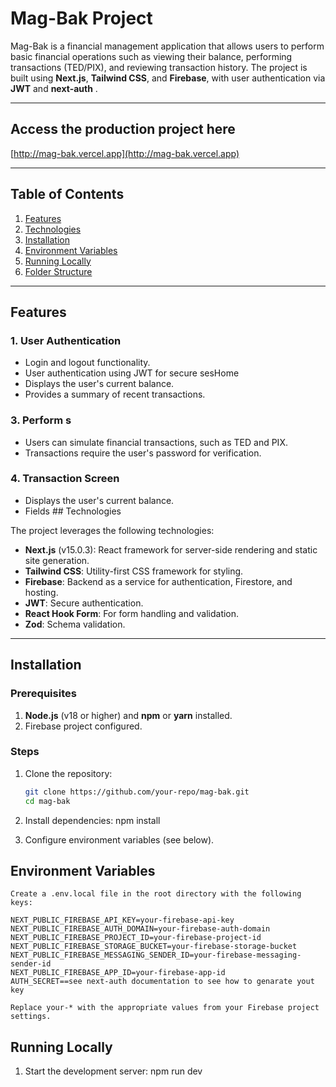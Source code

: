 # Mag-Bak Project

Mag-Bak is a financial management application that allows users to perform basic financial operations such as viewing their balance, performing transactions (TED/PIX), and reviewing transaction history. The project is built using **Next.js**, **Tailwind CSS**, and **Firebase**, with user authentication via **JWT** and **next-auth** .

---

## Access the production project here

[http://mag-bak.vercel.app](http://mag-bak.vercel.app)

---

## Table of Contents
1. [Features](#features)  
2. [Technologies](#technologies)  
3. [Installation](#installation)  
4. [Environment Variables](#environment-variables)  
5. [Running Locally](#running-locally)  
6. [Folder Structure](#folder-structure)  

---

## Features

### 1. User Authentication
- Login and logout functionality.
- User authentication using JWT for secure sesHome
- Displays the user's current balance.
- Provides a summary of recent transactions.

### 3. Perform s
- Users can simulate financial transactions, such as TED and PIX.
- Transactions require the user's password for verification.

### 4. Transaction Screen
- Displays the user's current balance.
- Fields ## Technologies

The project leverages the following technologies:
- **Next.js** (v15.0.3): React framework for server-side rendering and static site generation.
- **Tailwind CSS**: Utility-first CSS framework for styling.
- **Firebase**: Backend as a service for authentication, Firestore, and hosting.
- **JWT**: Secure authentication.
- **React Hook Form**: For form handling and validation.
- **Zod**: Schema validation.

---

## Installation

### Prerequisites
1. **Node.js** (v18 or higher) and **npm** or **yarn** installed.
2. Firebase project configured.

### Steps
1. Clone the repository:
   ```bash
   git clone https://github.com/your-repo/mag-bak.git
   cd mag-bak

2.	Install dependencies:
    npm install

3.	Configure environment variables (see below).

## Environment Variables
    Create a .env.local file in the root directory with the following keys:

    NEXT_PUBLIC_FIREBASE_API_KEY=your-firebase-api-key
    NEXT_PUBLIC_FIREBASE_AUTH_DOMAIN=your-firebase-auth-domain
    NEXT_PUBLIC_FIREBASE_PROJECT_ID=your-firebase-project-id
    NEXT_PUBLIC_FIREBASE_STORAGE_BUCKET=your-firebase-storage-bucket
    NEXT_PUBLIC_FIREBASE_MESSAGING_SENDER_ID=your-firebase-messaging-sender-id
    NEXT_PUBLIC_FIREBASE_APP_ID=your-firebase-app-id
    AUTH_SECRET==see next-auth documentation to see how to genarate yout key

    Replace your-* with the appropriate values from your Firebase project settings.

## Running Locally

1.	Start the development server:
    npm run dev